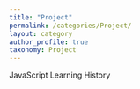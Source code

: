 ```yaml
---
title: "Project"
permalink: /categories/Project/
layout: category
author_profile: true
taxonomy: Project
---
```


JavaScript Learning History
